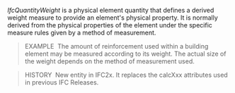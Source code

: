 ﻿_IfcQuantityWeight_ is a physical element quantity that defines a derived weight measure to provide an element's physical property. It is normally derived from the physical properties of the element under the specific measure rules given by a method of measurement.

> EXAMPLE&nbsp; The amount of reinforcement used within a building element may be measured according to its weight. The actual size of the weight depends on the method of measurement used.

> HISTORY&nbsp; New entity in IFC2x. It replaces the calcXxx attributes used in previous IFC Releases.
